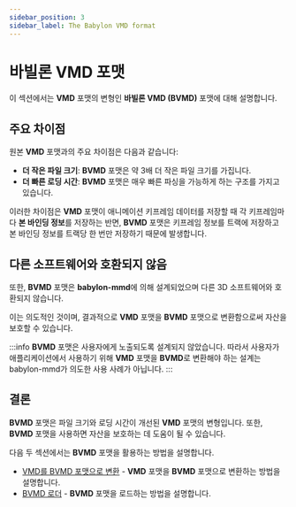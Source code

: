 ```yaml
---
sidebar_position: 3
sidebar_label: The Babylon VMD format
---
```


# 바빌론 VMD 포맷

이 섹션에서는 **VMD** 포맷의 변형인 **바빌론 VMD (BVMD)** 포맷에 대해 설명합니다.

## 주요 차이점

원본 **VMD** 포맷과의 주요 차이점은 다음과 같습니다:

- **더 작은 파일 크기**: **BVMD** 포맷은 약 3배 더 작은 파일 크기를 가집니다.
- **더 빠른 로딩 시간**: **BVMD** 포맷은 매우 빠른 파싱을 가능하게 하는 구조를 가지고 있습니다.

이러한 차이점은 **VMD** 포맷이 애니메이션 키프레임 데이터를 저장할 때 각 키프레임마다 **본 바인딩 정보**를 저장하는 반면, **BVMD** 포맷은 키프레임 정보를 트랙에 저장하고 본 바인딩 정보를 트랙당 한 번만 저장하기 때문에 발생합니다.

## 다른 소프트웨어와 호환되지 않음

또한, **BVMD** 포맷은 **babylon-mmd**에 의해 설계되었으며 다른 3D 소프트웨어와 호환되지 않습니다.

이는 의도적인 것이며, 결과적으로 **VMD** 포맷을 **BVMD** 포맷으로 변환함으로써 자산을 보호할 수 있습니다.

:::info
**BVMD** 포맷은 사용자에게 노출되도록 설계되지 않았습니다. 따라서 사용자가 애플리케이션에서 사용하기 위해 **VMD** 포맷을 **BVMD**로 변환해야 하는 설계는 babylon-mmd가 의도한 사용 사례가 아닙니다.
:::

## 결론

**BVMD** 포맷은 파일 크기와 로딩 시간이 개선된 **VMD** 포맷의 변형입니다. 또한, **BVMD** 포맷을 사용하면 자산을 보호하는 데 도움이 될 수 있습니다.

다음 두 섹션에서는 **BVMD** 포맷을 활용하는 방법을 설명합니다.

- [VMD를 BVMD 포맷으로 변환](./convert-vmd-to-bvmd-format) - **VMD** 포맷을 **BVMD** 포맷으로 변환하는 방법을 설명합니다.
- [BVMD 로더](./bvmd-loader) - **BVMD** 포맷을 로드하는 방법을 설명합니다.
